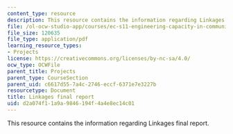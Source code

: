```yaml
---
content_type: resource
description: This resource contains the information regarding Linkages final report.
file: /ol-ocw-studio-app/courses/ec-s11-engineering-capacity-in-community-based-healthcare-fall-2005/d2a074f11a9a9846194f4a4e8ec14c01_MITEC_S11F05_lnkg_final_rprt.pdf
file_size: 120635
file_type: application/pdf
learning_resource_types:
- Projects
license: https://creativecommons.org/licenses/by-nc-sa/4.0/
ocw_type: OCWFile
parent_title: Projects
parent_type: CourseSection
parent_uid: c6617d55-7a4c-2746-eccf-6371e7e3227b
resourcetype: Document
title: Linkages final report
uid: d2a074f1-1a9a-9846-194f-4a4e8ec14c01
---
```

This resource contains the information regarding Linkages final report.